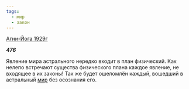 ```yaml
---
tags:
  - мир
  - закон
---
```

[Агни-Йога 1929г](https://127.0.0.1:4002/agni/1929)

___476___

Явление мира астрального нередко входит в план физический. Как нелепо встречают существа физического плана каждое явление, не входящее в их законы! Так же будет ошеломлён каждый, вошедший в астральный [мир](../../../tags/#мир) без осознания его.